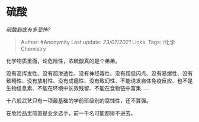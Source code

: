 # 硫酸
*硫酸到底有多恐怖?*

> Author: #Anonymity
Last update: *23/07/2021* 
Links: 
Tags: /化学Chemistry

 
化学物质里面，论危险性，浓硫酸真的是个弟弟。

没有高挥发性、没有超渗透性、没有神经毒性、没有超低闪点、没有易爆性、没有致畸性、没有放射性、没有成瘾性、没有致幻性、不能诱发自体免疫反应、也不是生物信息素、不能在环境中长效残留、不能在食物链中富集……

十八般武艺只有一项最基础的学前班级别的腐蚀性，还不算强。

在危险品里简直是业余选手，前一千名可能都排不进去。



